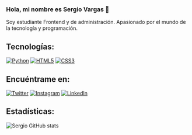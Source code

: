 ### Hola, mi nombre es Sergio Vargas 👋

Soy estudiante Frontend y de administración. Apasionado por el mundo de la tecnología y programación.

## Tecnologías:
[![Python](https://img.shields.io/badge/Python-3776AB?style=for-the-badge&logo=python&logoColor=white&labelColor=101010)](https://github.com/savp03?tab=repositories&q=&type=&language=python&sort=)
[![HTML5](https://img.shields.io/badge/HTML-E44D26?style=for-the-badge&logo=html5&logoColor=white&labelColor=101010)](https://github.com/savp03?tab=repositories&q=&type=&language=html&sort=)
[![CSS3](https://img.shields.io/badge/CSS3-1572B6?style=for-the-badge&logo=css3&logoColor=white&labelColor=101010)](https://github.com/savp03?tab=repositories&q=&type=&language=html&sort=)


## Encuéntrame en:


[![Twitter](https://img.shields.io/badge/Twitter-1DA1F2?style=for-the-badge&logo=twitter&logoColor=white&labelColor=101010)](https://twitter.com/_savp_)
[![Instagram](https://img.shields.io/badge/Instagram-E4405F?style=for-the-badge&logo=instagram&logoColor=white&labelColor=101010)](https://www.instagram.com/servargasand/)
[![LinkedIn](https://img.shields.io/badge/LinkedIn-0077B5?style=for-the-badge&logo=linkedin&logoColor=white&labelColor=101010)](https://www.linkedin.com/in/sergiovperalta)
<br>


## Estadísticas:

![Sergio GitHub stats](https://github-readme-stats.vercel.app/api?username=savp03)
